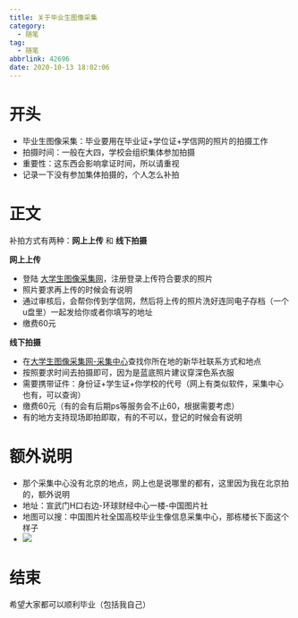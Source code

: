 ```yaml
---
title: 关于毕业生图像采集
category:
  - 随笔
tag:
  - 随笔
abbrlink: 42696
date: 2020-10-13 18:02:06
---
```


# 开头
- 毕业生图像采集：毕业要用在毕业证+学位证+学信网的照片的拍摄工作
- 拍摄时间：一般在大四，学校会组织集体参加拍摄
- 重要性：这东西会影响拿证时间，所以请重视
- 记录一下没有参加集体拍摄的，个人怎么补拍
<!-- more -->


# 正文
补拍方式有两种：**网上上传** 和 **线下拍摄**

**网上上传**
- 登陆 [大学生图像采集网](http://www.xinhuacu.com/#/login)，注册登录上传符合要求的照片
- 照片要求再上传的时候会有说明
- 通过审核后，会帮你传到学信网，然后将上传的照片洗好连同电子存档（一个u盘里）一起发给你或者你填写的地址
- 缴费60元

**线下拍摄**
- 在[大学生图像采集网-采集中心](http://www.xinhuacu.com/#/home/collectionCenter)查找你所在地的新华社联系方式和地点
- 按照要求时间去拍摄即可，因为是蓝底照片建议穿深色系衣服
- 需要携带证件：身份证+学生证+你学校的代号（网上有类似软件，采集中心也有，可以查询）
- 缴费60元（有的会有后期ps等服务会不止60，根据需要考虑）
- 有的地方支持现场即拍即取，有的不可以，登记的时候会有说明

# 额外说明
- 那个采集中心没有北京的地点，网上也是说哪里的都有，这里因为我在北京拍的，额外说明
- 地址：宣武门H口右边-环球财经中心一楼-中国图片社
- 地图可以搜：中国图片社全国高校毕业生像信息采集中心，那栋楼长下面这个样子
- ![](http://raw.githubusercontent.com/SHUAXINDIARY/img_store/main//IMG_4496.JPG)

# 结束
希望大家都可以顺利毕业（包括我自己）


